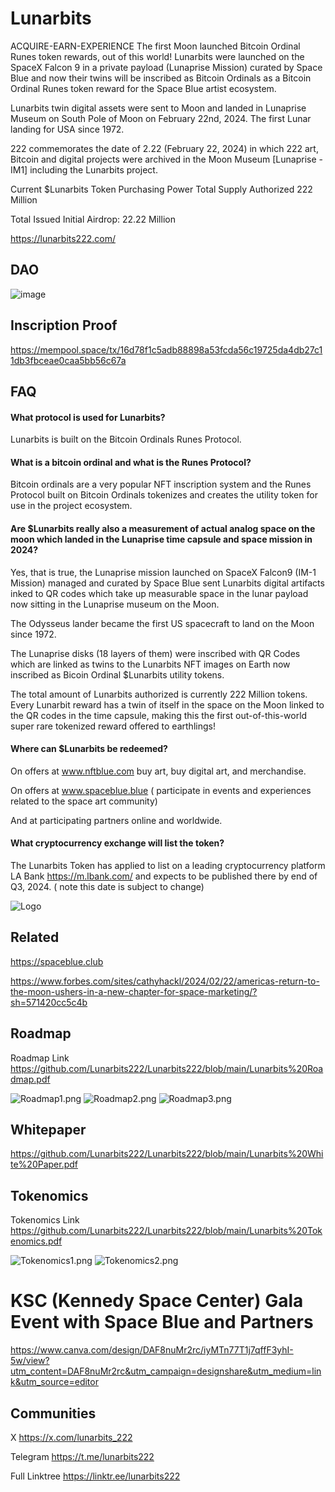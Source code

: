 
# Lunarbits

ACQUIRE-EARN-EXPERIENCE
The first Moon launched Bitcoin Ordinal Runes token rewards, out of this world!
Lunarbits were launched on the SpaceX Falcon 9 in a private payload (Lunaprise Mission) curated by Space Blue and now their twins will be inscribed as Bitcoin Ordinals as a Bitcoin Ordinal Runes token reward for the Space Blue artist ecosystem.

Lunarbits twin digital assets were sent to Moon and landed in Lunaprise Museum on South Pole of Moon on February 22nd, 2024. The first Lunar landing for USA since 1972.


222 commemorates the date of 2.22 (February 22, 2024) in which 222 art, Bitcoin and digital projects were archived in the Moon Museum [Lunaprise -IM1] including the Lunarbits project.

Current $Lunarbits Token Purchasing Power
Total Supply Authorized 222 Million

Total Issued Initial Airdrop: 22.22 Million

https://lunarbits222.com/

## DAO

![image](https://github.com/user-attachments/assets/951cdc95-2a50-455e-a263-e457f375d646)


## Inscription Proof
https://mempool.space/tx/16d78f1c5adb88898a53fcda56c19725da4db27c11db3fbceae0caa5bb56c67a

## FAQ


#### What protocol is used for Lunarbits?

Lunarbits is built on the Bitcoin Ordinals Runes Protocol.

#### What is a bitcoin ordinal and what is the Runes Protocol?

Bitcoin ordinals are a very popular NFT inscription system and the Runes Protocol built on Bitcoin Ordinals tokenizes and creates the utility token for use in the project  ecosystem.

#### Are $Lunarbits really also a measurement of actual analog space on the moon which landed in the Lunaprise time capsule and space mission in 2024?

Yes, that is true, the Lunaprise mission launched on SpaceX Falcon9 (IM-1 Mission)  managed and curated by Space Blue sent Lunarbits digital artifacts inked to QR codes which take up measurable space in the lunar payload now sitting in the Lunaprise museum on the Moon.

The Odysseus lander became the first US spacecraft to land on the Moon since 1972.

The Lunaprise disks (18 layers of them) were inscribed with QR Codes which are linked as twins to the Lunarbits NFT images on Earth now inscribed as Bicoin Ordinal $Lunarbits utility tokens.

The total amount of Lunarbits authorized is currently 222 Million tokens. Every Lunarbit reward has a twin of itself in the space on the Moon linked to the QR codes in the time capsule, making this the first out-of-this-world super rare tokenized reward offered to earthlings!

#### Where can $Lunarbits be redeemed?

On offers at www.nftblue.com buy art, buy digital art, and merchandise.

On offers at www.spaceblue.blue ( participate in events and experiences related to the space art community)

And at participating partners online and worldwide.

#### What cryptocurrency exchange will list the token?
The Lunarbits Token has applied to list on a leading cryptocurrency platform LA Bank https://m.lbank.com/ and expects to be published there by end of Q3, 2024. ( note this date is subject to change)



![Logo](https://github.com/Lunarbits222/Lunarbits222/blob/main/Lunarbits%20Logo.jpg?raw=true)

## Related

https://spaceblue.club

https://www.forbes.com/sites/cathyhackl/2024/02/22/americas-return-to-the-moon-ushers-in-a-new-chapter-for-space-marketing/?sh=571420cc5c4b

## Roadmap

Roadmap Link https://github.com/Lunarbits222/Lunarbits222/blob/main/Lunarbits%20Roadmap.pdf

![Roadmap1.png](https://github.com/Lunarbits222/Lunarbits222/blob/main/Roadmap1.png?raw=true)
![Roadmap2.png](https://github.com/Lunarbits222/Lunarbits222/blob/main/Roadmap2.png?raw=true)
![Roadmap3.png](https://github.com/Lunarbits222/Lunarbits222/blob/main/Roadmap3.png?raw=true)



## Whitepaper

https://github.com/Lunarbits222/Lunarbits222/blob/main/Lunarbits%20White%20Paper.pdf

##  Tokenomics

Tokenomics Link https://github.com/Lunarbits222/Lunarbits222/blob/main/Lunarbits%20Tokenomics.pdf

![Tokenomics1.png](https://github.com/Lunarbits222/Lunarbits222/blob/main/Tokenomics1.png?raw=true)
![Tokenomics2.png](https://github.com/Lunarbits222/Lunarbits222/blob/main/Tokenomics2.png?raw=true)

# KSC (Kennedy Space Center) Gala Event with Space Blue and Partners

https://www.canva.com/design/DAF8nuMr2rc/iyMTn77T1j7qffF3yhI-5w/view?utm_content=DAF8nuMr2rc&utm_campaign=designshare&utm_medium=link&utm_source=editor

## Communities
X
https://x.com/lunarbits_222

Telegram
https://t.me/lunarbits222

Full Linktree
https://linktr.ee/lunarbits222
